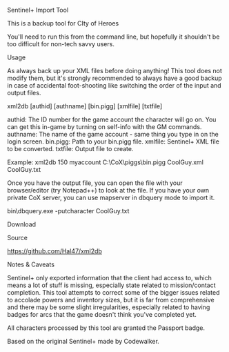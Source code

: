 Sentinel+ Import Tool

This is a backup tool for CIty of Heroes

You'll need to run this from the command line, but hopefully it shouldn't be too difficult for non-tech savvy users.

Usage

As always back up your XML files before doing anything! This tool does not modify them, but it's strongly recommended to always have a good backup in case of accidental foot-shooting like switching the order of the input and output files.

xml2db [authid] [authname] [bin.pigg] [xmlfile] [txtfile]

authid: The ID number for the game account the character will go on. You can get this in-game by turning on self-info with the GM commands.
authname: The name of the game account - same thing you type in on the login screen.
bin.pigg: Path to your bin.pigg file.
xmlfile: Sentinel+ XML file to be converted.
txtfile: Output file to create.

Example:
xml2db 150 myaccount C:\CoX\piggs\bin.pigg CoolGuy.xml CoolGuy.txt

Once you have the output file, you can open the file with your browser/editor (try Notepad++) to look at the file. If you have your own private CoX server, you can use mapserver in dbquery mode to import it.

bin\dbquery.exe -putcharacter CoolGuy.txt

Download



Source

https://github.com/Hal47/xml2db

Notes & Caveats

Sentinel+ only exported information that the client had access to, which means a lot of stuff is missing, especially state related to mission/contact completion. This tool attempts to correct some of the bigger issues related to accolade powers and inventory sizes, but it is far from comprehensive and there may be some slight irregularities, especially related to having badges for arcs that the game doesn't think you've completed yet.

All characters processed by this tool are granted the Passport badge.

Based on the original Sentinel+ made by Codewalker.